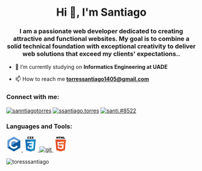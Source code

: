 <h1 align="center">Hi 👋, I'm Santiago</h1>
<h3 align="center">I am a passionate web developer dedicated to creating attractive and functional websites. My goal is to combine a solid technical foundation with exceptional creativity to deliver web solutions that exceed my clients' expectations..</h3>

- 🔭 I’m currently studying on **Informatics Engineering at UADE**

- 📫 How to reach me **torressantiago1405@gmail.com**

<h3 align="left">Connect with me:</h3>
<p align="left">
<a href="https://twitter.com/sanntiagotorres" target="blank"><img align="center" src="https://raw.githubusercontent.com/rahuldkjain/github-profile-readme-generator/master/src/images/icons/Social/twitter.svg" alt="sanntiagotorres" height="30" width="40" /></a>
<a href="https://instagram.com/ssantiago.torres" target="blank"><img align="center" src="https://raw.githubusercontent.com/rahuldkjain/github-profile-readme-generator/master/src/images/icons/Social/instagram.svg" alt="ssantiago.torres" height="30" width="40" /></a>
<a href="https://discord.gg/santi.#8522" target="blank"><img align="center" src="https://raw.githubusercontent.com/rahuldkjain/github-profile-readme-generator/master/src/images/icons/Social/discord.svg" alt="santi.#8522" height="30" width="40" /></a>
</p>

<h3 align="left">Languages and Tools:</h3>
<p align="left"> <a href="https://www.cprogramming.com/" target="_blank" rel="noreferrer"> <img src="https://raw.githubusercontent.com/devicons/devicon/master/icons/c/c-original.svg" alt="c" width="40" height="40"/> </a> <a href="https://www.w3schools.com/css/" target="_blank" rel="noreferrer"> <img src="https://raw.githubusercontent.com/devicons/devicon/master/icons/css3/css3-original-wordmark.svg" alt="css3" width="40" height="40"/> </a> <a href="https://git-scm.com/" target="_blank" rel="noreferrer"> <img src="https://www.vectorlogo.zone/logos/git-scm/git-scm-icon.svg" alt="git" width="40" height="40"/> </a> <a href="https://www.w3.org/html/" target="_blank" rel="noreferrer"> <img src="https://raw.githubusercontent.com/devicons/devicon/master/icons/html5/html5-original-wordmark.svg" alt="html5" width="40" height="40"/> </a> </p>

<p><img align="center" src="https://github-readme-stats.vercel.app/api/top-langs?username=toresssantiago&show_icons=true&locale=en&layout=compact" alt="toresssantiago" /></p>
